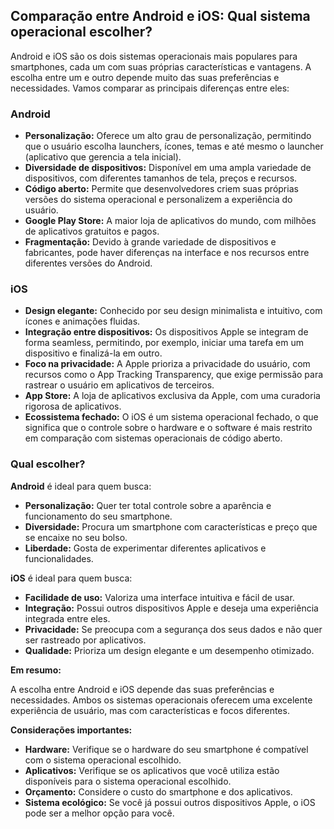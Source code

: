 ## Comparação entre Android e iOS: Qual sistema operacional escolher?

Android e iOS são os dois sistemas operacionais mais populares para smartphones, cada um com suas próprias características e vantagens. A escolha entre um e outro depende muito das suas preferências e necessidades. Vamos comparar as principais diferenças entre eles:

### Android
* **Personalização:** Oferece um alto grau de personalização, permitindo que o usuário escolha launchers, ícones, temas e até mesmo o launcher (aplicativo que gerencia a tela inicial).
* **Diversidade de dispositivos:** Disponível em uma ampla variedade de dispositivos, com diferentes tamanhos de tela, preços e recursos.
* **Código aberto:** Permite que desenvolvedores criem suas próprias versões do sistema operacional e personalizem a experiência do usuário.
* **Google Play Store:** A maior loja de aplicativos do mundo, com milhões de aplicativos gratuitos e pagos.
* **Fragmentação:** Devido à grande variedade de dispositivos e fabricantes, pode haver diferenças na interface e nos recursos entre diferentes versões do Android.

### iOS
* **Design elegante:** Conhecido por seu design minimalista e intuitivo, com ícones e animações fluidas.
* **Integração entre dispositivos:** Os dispositivos Apple se integram de forma seamless, permitindo, por exemplo, iniciar uma tarefa em um dispositivo e finalizá-la em outro.
* **Foco na privacidade:** A Apple prioriza a privacidade do usuário, com recursos como o App Tracking Transparency, que exige permissão para rastrear o usuário em aplicativos de terceiros.
* **App Store:** A loja de aplicativos exclusiva da Apple, com uma curadoria rigorosa de aplicativos.
* **Ecossistema fechado:** O iOS é um sistema operacional fechado, o que significa que o controle sobre o hardware e o software é mais restrito em comparação com sistemas operacionais de código aberto.

### Qual escolher?

**Android** é ideal para quem busca:
* **Personalização:** Quer ter total controle sobre a aparência e funcionamento do seu smartphone.
* **Diversidade:** Procura um smartphone com características e preço que se encaixe no seu bolso.
* **Liberdade:** Gosta de experimentar diferentes aplicativos e funcionalidades.

**iOS** é ideal para quem busca:
* **Facilidade de uso:** Valoriza uma interface intuitiva e fácil de usar.
* **Integração:** Possui outros dispositivos Apple e deseja uma experiência integrada entre eles.
* **Privacidade:** Se preocupa com a segurança dos seus dados e não quer ser rastreado por aplicativos.
* **Qualidade:** Prioriza um design elegante e um desempenho otimizado.

**Em resumo:**

A escolha entre Android e iOS depende das suas preferências e necessidades. Ambos os sistemas operacionais oferecem uma excelente experiência de usuário, mas com características e focos diferentes.

**Considerações importantes:**

* **Hardware:** Verifique se o hardware do seu smartphone é compatível com o sistema operacional escolhido.
* **Aplicativos:** Verifique se os aplicativos que você utiliza estão disponíveis para o sistema operacional escolhido.
* **Orçamento:** Considere o custo do smartphone e dos aplicativos.
* **Sistema ecológico:** Se você já possui outros dispositivos Apple, o iOS pode ser a melhor opção para você.
